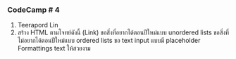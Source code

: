 ### CodeCamp # 4  
1. Teerapord Lin
2. สร้าง HTML ตามโจทย์ดังนี้ (Link)
   ขอสิ่งที่อยากได้ตอนปีใหม่แบบ unordered lists
   ขอสิ่งที่ไม่อยากได้ตอนปีใหม่แบบ ordered lists
   ขอ text input แบบมี placeholder 
   Formattings text ให้สวยงาม



